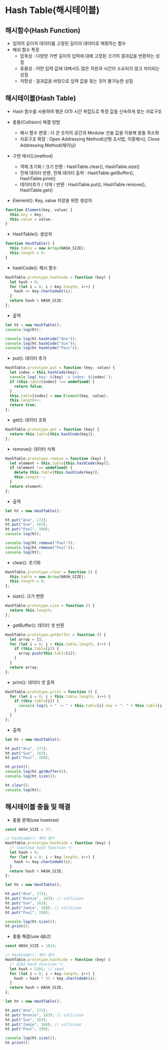 # Hash Table(해시테이블)

## 해시함수(Hash Function)

- 임의의 길이의 데이터를 고정된 길이의 데이터로 매핑하는 함수
- 해쉬 함수 특정
    - 압축성 : 다양한 가변 길이의 입력에 대해 고정된 크기의 결과값을 반환하는 성질
    - 효율성 : 어떤 입력 값에 대해서도 많은 자원과 시간이 소요되지 않고 처리되는 성질
    - 저항성 : 걸과값을 바탕으로 입력 값을 찾는 것이 불가능한 성질

## 해시테이블(Hash Table)

- Hash 함수를 사용하여 평균 O(1) 시간 복잡도로 특정 값을 신속하게 찾는 자료구조
- 충돌(Collision) 해결 방법
    - 해시 함수 변경 : 더 큰 숫자의 공간과 Modular 산술 값을 이용해 충돌 최소화
    - 자료구조 확장 : Open Addressing Method(선형 조사법, 이중해시), Close Addressing Method(체이닝)
- 구현 메서드(method)
    - 객체 초기화 / 크기 반환 : HashTable.clear(), HashTable.size()
    - 전체 데이터 반환, 전체 데이터 출력 : HashTable.getBuffer(), HashTable.print()
    - 데이터추가 / 삭제 / 반환 : HashTable.put(), HashTable.remove(), HashTable.get()

- Element(): Key, value 저장을 위한 생성자

```jsx
function Element(key, value) {
  this.key = key;
  this.value = value;
}
```

- HashTable(): 생성자

```jsx
function HashTable() {
  this.table = new Array(HASH_SIZE);
  this.length = 0;
}
```

- hashCode(): 해시 함수

```jsx
HashTable.prototype.hashCode = function (key) {
  let hash = 0;
  for (let i = 0; i < key.length; i++) {
    hash += key.charCodeAt(i);
  }
  return hash % HASH_SIZE;
};
```

- 출력

```jsx
let ht = new HashTable();
console.log(ht);

console.log(ht.hashCode("Ana"));
console.log(ht.hashCode("Sue"));
console.log(ht.hashCode("Paul"));
```

- put(): 데이터 추가

```jsx
HashTable.prototype.put = function (key, value) {
  let index = this.hashCode(key);
  console.log(`key: ${key} -> index: ${index}`);
  if (this.table[index] !== undefined) {
    return false;
  }
  this.table[index] = new Element(key, value);
  this.length++;
  return true;
};
```

- get(): 데이터 조회

```jsx
HashTable.prototype.get = function (key) {
  return this.table[this.hashCode(key)];
};
```

- remove(): 데이터 삭제

```jsx
HashTable.prototype.remove = function (key) {
  let element = this.table[this.hashCode(key)];
  if (element !== undefined) {
    delete this.table[this.hashCode(key)];
    this.length--;
  }
  return element;
};
```

- 출력

```jsx
let ht = new HashTable(); 

ht.put("Ana", 172);
ht.put("Sue", 163); 
ht.put("Paul", 190);
console.log(ht);

console.log(ht.remove("Paul"));
console.log(ht.remove("Paul"));
console.log(ht);
```

- clear(): 초기화

```jsx
HashTable.prototype.clear = function () {
  this.table = new Array(HASH_SIZE);
  this.length = 0;
};
```

- size(): 크기 변환

```jsx
HashTable.prototype.size = function () {
  return this.length;
};
```

- getBuffer(): 데이터 셋 반환

```jsx
HashTable.prototype.getBuffer = function () {
  let array = [];
  for (let i = 0; i < this.table.length; i++) {
    if (this.table[i]) {
      array.push(this.table[i]);
    }
  }
  return array;
};
```

- print(): 데이터 셋 출력

```jsx
HashTable.prototype.print = function () {
  for (let i = 0; i < this.table.length; i++) {
    if (this.table[i]) {
      console.log(i + " -> " + this.table[i].key + ": " + this.table[i].value);
    }
  }
};
```

- 출력

```jsx
let ht = new HashTable();

ht.put("Ana", 172);
ht.put("Sue", 163);
ht.put("Paul", 190);

ht.print();
console.log(ht.getBuffer());
console.log(ht.size());

ht.clear();
console.log(ht);
```

## 해시테이블 충돌 및 해결

- 충돌 문제(use loselose)

```jsx
const HASH_SIZE = 37;

// hashCode(): 해시 함수
HashTable.prototype.hashCode = function (key) {
  /* loselose hash function */
  let hash = 0;
  for (let i = 0; i < key.length; i++) {
    hash += key.charCodeAt(i);
  }
  return hash % HASH_SIZE;
};

let ht = new HashTable();

ht.put("Ana", 172);
ht.put("Donnie", 183); // collision 
ht.put("Sue", 163);
ht.put("Jamie", 168); // collision 
ht.put("Paul", 190);

console.log(ht.size());
ht.print();
```

- 충돌 해결(use djb2)

```jsx
const HASH_SIZE = 1013; 

// hashCode(): 해시 함수
HashTable.prototype.hashCode = function (key) {
  /* djb2 hash function */
  let hash = 5381; // seed
  for (let i = 0; i < key.length; i++) {
    hash = hash * 33 + key.charCodeAt(i);
  }
  return hash % HASH_SIZE;
};

let ht = new HashTable();

ht.put("Ana", 172);
ht.put("Donnie", 183); // collision 
ht.put("Sue", 163);
ht.put("Jamie", 168); // collision 
ht.put("Paul", 190);

console.log(ht.size());
ht.print();
```
